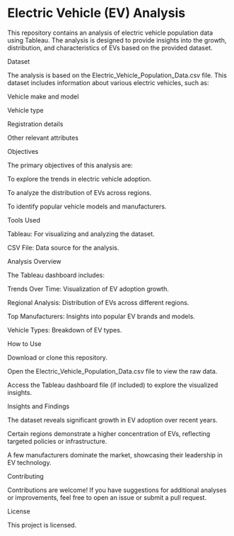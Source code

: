 # Electric Vehicle (EV) Analysis

This repository contains an analysis of electric vehicle population data using Tableau. The analysis is designed to provide insights into the growth, distribution, and characteristics of EVs based on the provided dataset.

Dataset

The analysis is based on the Electric_Vehicle_Population_Data.csv file. This dataset includes information about various electric vehicles, such as:

Vehicle make and model

Vehicle type

Registration details

Other relevant attributes

Objectives

The primary objectives of this analysis are:

To explore the trends in electric vehicle adoption.

To analyze the distribution of EVs across regions.

To identify popular vehicle models and manufacturers.

Tools Used

Tableau: For visualizing and analyzing the dataset.

CSV File: Data source for the analysis.

Analysis Overview

The Tableau dashboard includes:

Trends Over Time: Visualization of EV adoption growth.

Regional Analysis: Distribution of EVs across different regions.

Top Manufacturers: Insights into popular EV brands and models.

Vehicle Types: Breakdown of EV types.

How to Use

Download or clone this repository.

Open the Electric_Vehicle_Population_Data.csv file to view the raw data.

Access the Tableau dashboard file (if included) to explore the visualized insights.

Insights and Findings

The dataset reveals significant growth in EV adoption over recent years.

Certain regions demonstrate a higher concentration of EVs, reflecting targeted policies or infrastructure.

A few manufacturers dominate the market, showcasing their leadership in EV technology.

Contributing

Contributions are welcome! If you have suggestions for additional analyses or improvements, feel free to open an issue or submit a pull request.

License

This project is licensed.
